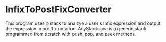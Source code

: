 # InfixToPostFixConverter
This program uses a stack to analzye a user's Infix expression and output the expression in postfix notation. AnyStack.java is a generic stack programmed from scratch with push, pop, and peek methods. 
